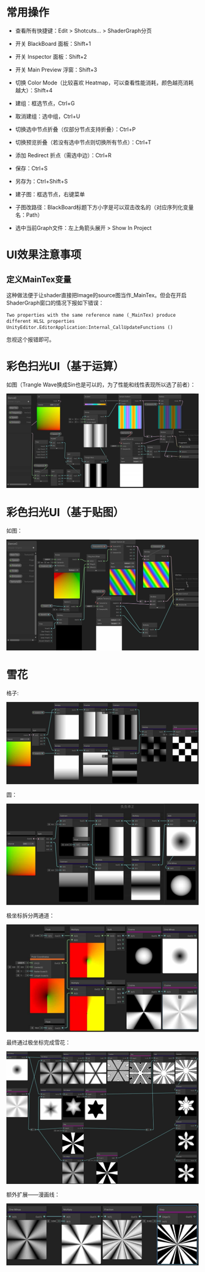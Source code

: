 # 常用操作

- 查看所有快捷键：Edit > Shotcuts... > ShaderGraph分页

- 开关 BlackBoard 面板：Shift+1

- 开关 Inspector 面板：Shift+2

- 开关 Main Preview 浮窗：Shift+3

- 切换 Color Mode（比较喜欢 Heatmap，可以查看性能消耗，颜色越亮消耗越大）：Shift+4

- 建组：框选节点，Ctrl+G

- 取消建组：选中组，Ctrl+U

- 切换选中节点折叠（仅部分节点支持折叠）：Ctrl+P

- 切换预览折叠（若没有选中节点则切换所有节点）：Ctrl+T

- 添加 Redirect 折点（需选中边）：Ctrl+R

- 保存：Ctrl+S

- 另存为：Ctrl+Shift+S

- 建子图：框选节点，右键菜单

- 子图改路径：BlackBoard标题下方小字是可以双击改名的（对应序列化变量名：Path）

- 选中当前Graph文件：左上角箭头展开 > Show In Project

  

# UI效果注意事项

## 定义MainTex变量

这种做法便于让shader直接把Image的source图当作_MainTex。但会在开启ShaderGraph窗口的情况下报如下错误：

```
Two properties with the same reference name (_MainTex) produce different HLSL properties
UnityEditor.EditorApplication:Internal_CallUpdateFunctions ()
```

忽视这个报错即可。

# 彩色扫光UI（基于运算）

如图（Trangle Wave换成Sin也是可以的，为了性能和线性表现所以选了前者）：

 ![](./img/彩色扫光UI基于运算.jpg)



# 彩色扫光UI（基于贴图）

如图：

![](./img/彩色扫光UI基于贴图.jpg)

# 雪花

格子:

 ![](./img/格子.jpg)

圆：

 ![](./img/圆1.jpg)

极坐标拆分两通道：

 ![](./img/极坐标拆分两通道.jpg)

最终通过极坐标完成雪花：

 ![](./img/雪花.jpg)

额外扩展——漫画线：

 ![](./img/极坐标漫画线.jpg)
